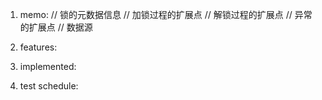 1. memo:
// 锁的元数据信息
// 加锁过程的扩展点
// 解锁过程的扩展点
// 异常的扩展点
// 数据源


2. features:


3. implemented:


4. test schedule:

